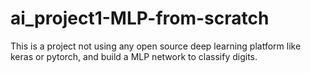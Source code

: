 # ai_project1-MLP-from-scratch
This is a project not using any open source deep learning platform like keras or pytorch, and build a MLP network to classify digits.
